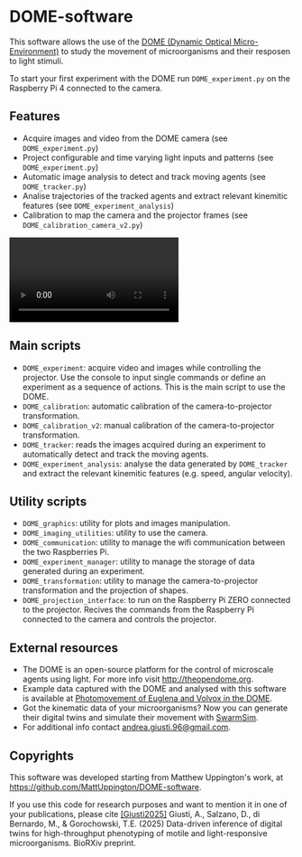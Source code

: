 # DOME-software

This software allows the use of the [DOME (Dynamic Optical Micro-Environment)](http://theopendome.org) to study the movement of microorganisms and their resposen to light stimuli.

To start your first experiment with the DOME run `DOME_experiment.py` on the Raspberry Pi 4 connected to the camera.

## Features
  - Acquire images and video from the DOME camera (see `DOME_experiment.py`)
  - Project configurable and time varying light inputs and patterns (see `DOME_experiment.py`)
  - Automatic image analysis to detect and track moving agents (see `DOME_tracker.py`)
  - Analise trajectories of the tracked agents and extract relevant kinemitic features (see `DOME_experiment_analysis`)
  - Calibration to map the camera and the projector frames (see `DOME_calibration_camera_v2.py`)

<video src="https://github.com/user-attachments/assets/f410bdb5-bb8d-4e76-a73c-f1d2c03b91d1" controls></video>

## Main scripts
  - `DOME_experiment`: acquire video and images while controlling the projector. Use the console to input single commands or define an experiment as a sequence of actions. This is the main script to use the DOME.
  - `DOME_calibration`: automatic calibration of the camera-to-projector transformation.
  - `DOME_calibration_v2`: manual calibration of the camera-to-projector transformation.
  - `DOME_tracker`: reads the images acquired during an experiment to automatically detect and track the moving agents.
  - `DOME_experiment_analysis`: analyse the data generated by `DOME_tracker` and extract the relevant kinemitic features (e.g. speed, angular velocity).

## Utility scripts
  - `DOME_graphics`: utility for plots and images manipulation.
  - `DOME_imaging_utilities`: utility to use the camera.
  - `DOME_communication`: utility to manage the wifi communication between the two Raspberries Pi.
  - `DOME_experiment_manager`: utility to manage the storage of data generated during an experiment.
  - `DOME_transformation`: utility to manage the camera-to-projector transformation and the projection of shapes.
  - `DOME_projection_interface`: to run on the Raspberry Pi ZERO connected to the projector. Recives the commands from the Raspberry Pi connected to the camera and controls the projector.

## External resources
  - The DOME is an open-source platform for the control of microscale agents using light. For more info visit http://theopendome.org.
  - Example data captured with the DOME and analysed with this software is available at [Photomovement of Euglena and Volvox in the DOME](https://zenodo.org/records/13683456).
  - Got the kinematic data of your microorganisms? 
  Now you can generate their digital twins and simulate their movement with [SwarmSim](https://github.com/diBernardoGroup/SwarmSimPublic).
  - For additional info contact andrea.giusti.96@gmail.com.

## Copyrights
This software was developed starting from Matthew Uppington's work, at https://github.com/MattUppington/DOME-software.

If you use this code for research purposes and want to mention it in one of your publications, please cite [[Giusti2025]](https://www.biorxiv.org/content/10.1101/2025.02.21.639423v1) Giusti, A., Salzano, D., di Bernardo, M., & Gorochowski, T.E. (2025) 
Data-driven inference of digital twins for high-throughput phenotyping of motile and light-responsive microorganisms. 
BioRXiv preprint.
